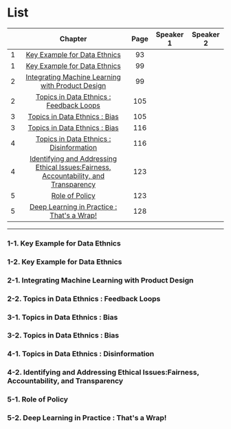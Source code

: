 # List
| | Chapter | Page | Speaker 1 | Speaker 2 |
|:-:|:-----:|:----:|:---------:|:---------:|
|1|[Key Example for Data Ethnics](#1-1)|93| | |
|1|[Key Example for Data Ethnics](#1-2)|99| | |
|2|[Integrating Machine Learning with Product Design](#2-1)|99| | |
|2|[Topics in Data Ethnics : Feedback Loops](#2-2)|105| | |
|3|[Topics in Data Ethnics : Bias](#3-1)|105| ||
|3|[Topics in Data Ethnics : Bias](#3-2)|116| ||
|4|[Topics in Data Ethnics : Disinformation](#4-1)|116| | |
|4|[Identifying and Addressing Ethical Issues:Fairness, Accountability, and Transparency](#4-2)|123| | |
|5|[Role of Policy](#5-1)|123| | |
|5|[Deep Learning in Practice : That's a Wrap!](#5-2)|128| | |



---


### 1-1. Key Example for Data Ethnics
### 1-2. Key Example for Data Ethnics
[ ]()

    


    
### 2-1. Integrating Machine Learning with Product Design
### 2-2. Topics in Data Ethnics : Feedback Loops
[ ]()
    




### 3-1. Topics in Data Ethnics : Bias
### 3-2. Topics in Data Ethnics : Bias
[ ]()
    






### 4-1. Topics in Data Ethnics : Disinformation
### 4-2. Identifying and Addressing Ethical Issues:Fairness, Accountability, and Transparency
[ ]()
    






### 5-1. Role of Policy
### 5-2. Deep Learning in Practice : That's a Wrap!
[ ]()
  